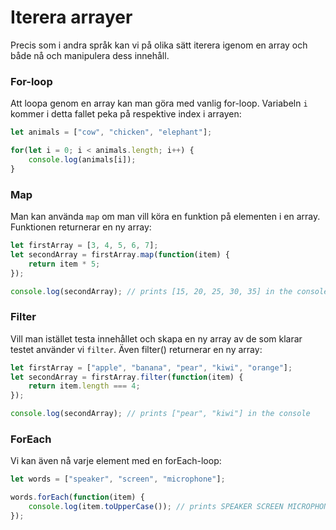 ---
...
Iterera arrayer
==================================

Precis som i andra språk kan vi på olika sätt iterera igenom en array och både nå och manipulera dess innehåll.



### For-loop

Att loopa genom en array kan man göra med vanlig for-loop. Variabeln `i` kommer i detta fallet peka på respektive index i arrayen:

```javascript
let animals = ["cow", "chicken", "elephant"];

for(let i = 0; i < animals.length; i++) {
    console.log(animals[i]);
}
```



### Map

Man kan använda `map` om man vill köra en funktion på elementen i en array. Funktionen returnerar en ny array:

```javascript
let firstArray = [3, 4, 5, 6, 7];
let secondArray = firstArray.map(function(item) {
    return item * 5;
});

console.log(secondArray); // prints [15, 20, 25, 30, 35] in the console
```


### Filter

Vill man istället testa innehållet och skapa en ny array av de som klarar testet använder vi `filter`. Även filter() returnerar en ny array:

```javascript
let firstArray = ["apple", "banana", "pear", "kiwi", "orange"];
let secondArray = firstArray.filter(function(item) {
    return item.length === 4;
});

console.log(secondArray); // prints ["pear", "kiwi"] in the console
```



### ForEach

Vi kan även nå varje element med en forEach-loop:

```javascript
let words = ["speaker", "screen", "microphone"];

words.forEach(function(item) {
    console.log(item.toUpperCase()); // prints SPEAKER SCREEN MICROPHONE in the console
});
```
